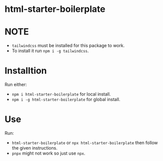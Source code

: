 # html-starter-boilerplate

# NOTE

- `tailwindcss` must be installed for this package to work.
- To install it run `npm i -g tailwindcss`.

# Installtion

Run either:

- `npm i html-starter-boilerplate` for local install.
- `npm i -g html-starter-boilerplate` for global install.

# Use

Run:

- `html-starter-boilerplate` or `npx html-starter-boilerplate` then follow the given instructions.
- `pnpx` might not work so just use `npx`.

